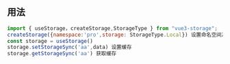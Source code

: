 <!--
 * @Descripttion: 
 * @version: 
 * @Author: houqiangxie
 * @Date: 2022-10-09 16:42:35
 * @LastEditors: houqiangxie
 * @LastEditTime: 2022-11-28 10:35:43
-->
## 用法 
 ```javascript
import { useStorage，createStorage,StorageType } from "vue3-storage";
 createStorage({namespace:'pro',storage: StorageType.Local}) 设置命名空间及session或local
 const storage = useStorage()
 storage.setStorageSync('aa',data) 设置缓存
storage.getStorageSync('aa') 获取缓存
```
